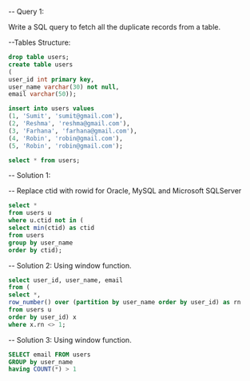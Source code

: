 -- Query 1:

Write a SQL query to fetch all the duplicate records from a table.

--Tables Structure:

```sql
drop table users;
create table users
(
user_id int primary key,
user_name varchar(30) not null,
email varchar(50));

insert into users values
(1, 'Sumit', 'sumit@gmail.com'),
(2, 'Reshma', 'reshma@gmail.com'),
(3, 'Farhana', 'farhana@gmail.com'),
(4, 'Robin', 'robin@gmail.com'),
(5, 'Robin', 'robin@gmail.com');

select * from users;

```
-- Solution 1:

-- Replace ctid with rowid for Oracle, MySQL and Microsoft SQLServer
```sql
select *
from users u
where u.ctid not in (
select min(ctid) as ctid
from users
group by user_name
order by ctid);
```

-- Solution 2: Using window function.
```sql
select user_id, user_name, email
from (
select *,
row_number() over (partition by user_name order by user_id) as rn
from users u
order by user_id) x
where x.rn <> 1;
```

-- Solution 3: Using window function.
```sql
SELECT email FROM users
GROUP by user_name
having COUNT(*) > 1
```
